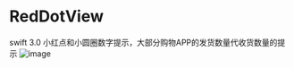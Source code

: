 # RedDotView
swift 3.0 小红点和小圆圈数字提示，大部分购物APP的发货数量代收货数量的提示
![image](https://github.com/FarmerChina/RedDotView.git/master/Gif/reddotview.gif)
